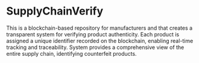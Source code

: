 # SupplyChainVerify
This is a blockchain-based repository for manufacturers and that creates a transparent system for verifying product authenticity. Each product is assigned a unique identifier recorded on the blockchain, enabling real-time tracking and traceability. System provides a comprehensive view of the entire supply chain, identifying counterfeit products.
